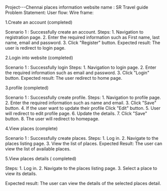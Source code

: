 Project---Chennai places information
website name : SR Travel guide
Problem Statement: 
User flow: 
Wire frame:

1.Create an account (completed)

Scenario 1 : Successfully create an account.
  Steps:
      1. Navigation to registration page.
      2. Enter the required information such as First name, last name, email and password.
      3. Click "Register" button.
  Expected result: 
      The user is redirect to login page.

2.Login into website (completed)

Scenario 1 : Successfully login
  Steps:
      1. Navigation to login page.
      2. Enter  the required information such as email and password.
      3. Click "Login" button.
  Expected result:
     The user redirect to home page.

3.profile (completed)

Scenario 1 : Successfully create profile.
  Steps:
      1. Navigation to profile page.
      2. Enter the required information such as name and email.
      3. Click "Save" button.
      4. If the user want to update their profile Click "Edit" button.
      5. User will redirect to edit profile page.
      6. Update the details.
      7. Click "Save" button.
      8. The user will redirect to homepage.

4.View places (complete)

Scenario 1 : Successfully create places.
   Steps:
      1. Log in.
      2. Navigate to the places listing page.
      3. View the list of places.
   Expected Result:
      The user can view the list of available places.

5.View places details ( completed)

   Steps:
      1. Log in.
      2. Navigate to the places listing page.
      3. Select a place to view its details.

   Expected result:
      The user can view the details of the selected places detail.



 

   
      

